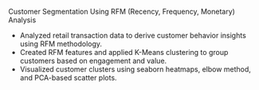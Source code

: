 Customer Segmentation Using RFM (Recency, Frequency, Monetary) Analysis

- Analyzed retail transaction data to derive customer behavior insights using RFM methodology.
- Created RFM features and applied K-Means clustering to group customers based on engagement and value.
- Visualized customer clusters using seaborn heatmaps, elbow method, and PCA-based scatter plots.
